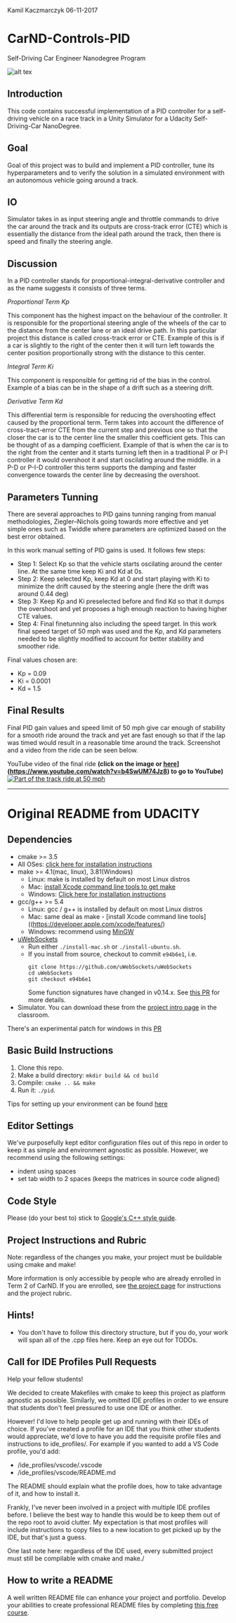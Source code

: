 Kamil Kaczmarczyk
06-11-2017

# CarND-Controls-PID
Self-Driving Car Engineer Nanodegree Program

![alt tex](https://github.com/Kamil-K/CarND-PID-Control-Project/blob/master/pics/run60mph.JPG "Successful Run")

## Introduction
This code contains successful implementation of a PID controller for a self-driving vehicle on a race track in a Unity Simulator for a Udacity Self-Driving-Car NanoDegree.

## Goal
Goal of this project was to build and implement a PID controller, tune its hyperparameters and to verify the solution in a simulated environment with an autonomous vehicle going around a track.

## IO

Simulator takes in as input steering angle and throttle commands to drive the car around the track and its outputs are cross-track error (CTE) which is essentially the distance from the ideal path around the track, then there is speed and finally the steering angle.

## Discussion

In a PID controller stands for proportional-integral-derivative controller and as the name suggests it consists of three terms. 

<i>Proportional Term Kp</i><p>
This component has the highest impact on the behaviour of the controller. It is responsible for the proportional steering angle of the wheels of the car to the distance from the center lane or an ideal drive path. In this particular project this distance is called cross-track error or CTE. Example of this is if a car is slightly to the right of the center then it will turn left towards the center position proportionally strong with the distance to this center.

<i>Integral Term Ki</i><p>
This component is responsible for getting rid of the bias in the control. Example of a bias can be in the shape of a drift such as a steering drift.

<i>Derivative Term Kd</i><p>
This differential term is responsible for reducing the overshooting effect caused by the proportional term. Term takes into account the difference of cross-tract-error CTE from the current step and previous one so that the closer the car is to the center line the smaller this coefficient gets. This can be thought of as a damping coefficient. Example of that is when the car is to the right from the center and it starts turning left then in a traditional P or P-I controller it would overshoot it and start oscilating around the middle. in a P-D or P-I-D controller this term supports the damping and faster convergence towards the center line by decreasing the overshoot.

## Parameters Tunning

There are several approaches to PID gains tunning ranging from manual methodologies, Ziegler–Nichols going towards more effective and yet simple ones such as Twiddle where parameters are optimized based on the best error obtained.

In this work manual setting of PID gains is used. It follows few steps:

- Step 1: Select Kp so that the vehicle starts oscilating around the center line. At the same time keep Ki and Kd at 0s.
- Step 2: Keep selected Kp, keep Kd at 0 and start playing with Ki to minimize the drift caused by the steering angle (here the drift was around 0.44 deg)
- Step 3: Keep Kp and Ki preselected before and find Kd so that it dumps the overshoot and yet proposes a high enough reaction to having higher CTE values.
- Step 4: Final finetunning also including the speed target. In this work final speed target of 50 mph was used and the Kp, and Kd parameters needed to be slightly modified to account for better stability and smoother ride.

Final values chosen are:
- Kp = 0.09
- Ki = 0.0001
- Kd = 1.5

## Final Results

Final PID gain values and speed limit of 50 mph give car enough of stability for a smooth ride around the track and yet are fast enough so that if the lap was timed would result in a reasonable time around the track. Screenshot and a video from the ride can be seen below.

YouTube video of the final ride <b>(click on the image or [here](https://img.youtube.com/vi/b4SwUM74Jz8/0.jpg)](https://www.youtube.com/watch?v=b4SwUM74Jz8) to go to YouTube)</b>
[![Part of the track ride at 50 mph](https://img.youtube.com/vi/b4SwUM74Jz8/0.jpg)](https://www.youtube.com/watch?v=b4SwUM74Jz8)

---

# Original README from UDACITY

## Dependencies

* cmake >= 3.5
 * All OSes: [click here for installation instructions](https://cmake.org/install/)
* make >= 4.1(mac, linux), 3.81(Windows)
  * Linux: make is installed by default on most Linux distros
  * Mac: [install Xcode command line tools to get make](https://developer.apple.com/xcode/features/)
  * Windows: [Click here for installation instructions](http://gnuwin32.sourceforge.net/packages/make.htm)
* gcc/g++ >= 5.4
  * Linux: gcc / g++ is installed by default on most Linux distros
  * Mac: same deal as make - [install Xcode command line tools]((https://developer.apple.com/xcode/features/)
  * Windows: recommend using [MinGW](http://www.mingw.org/)
* [uWebSockets](https://github.com/uWebSockets/uWebSockets)
  * Run either `./install-mac.sh` or `./install-ubuntu.sh`.
  * If you install from source, checkout to commit `e94b6e1`, i.e.
    ```
    git clone https://github.com/uWebSockets/uWebSockets 
    cd uWebSockets
    git checkout e94b6e1
    ```
    Some function signatures have changed in v0.14.x. See [this PR](https://github.com/udacity/CarND-MPC-Project/pull/3) for more details.
* Simulator. You can download these from the [project intro page](https://github.com/udacity/self-driving-car-sim/releases) in the classroom.

There's an experimental patch for windows in this [PR](https://github.com/udacity/CarND-PID-Control-Project/pull/3)

## Basic Build Instructions

1. Clone this repo.
2. Make a build directory: `mkdir build && cd build`
3. Compile: `cmake .. && make`
4. Run it: `./pid`. 

Tips for setting up your environment can be found [here](https://classroom.udacity.com/nanodegrees/nd013/parts/40f38239-66b6-46ec-ae68-03afd8a601c8/modules/0949fca6-b379-42af-a919-ee50aa304e6a/lessons/f758c44c-5e40-4e01-93b5-1a82aa4e044f/concepts/23d376c7-0195-4276-bdf0-e02f1f3c665d)

## Editor Settings

We've purposefully kept editor configuration files out of this repo in order to
keep it as simple and environment agnostic as possible. However, we recommend
using the following settings:

* indent using spaces
* set tab width to 2 spaces (keeps the matrices in source code aligned)

## Code Style

Please (do your best to) stick to [Google's C++ style guide](https://google.github.io/styleguide/cppguide.html).

## Project Instructions and Rubric

Note: regardless of the changes you make, your project must be buildable using
cmake and make!

More information is only accessible by people who are already enrolled in Term 2
of CarND. If you are enrolled, see [the project page](https://classroom.udacity.com/nanodegrees/nd013/parts/40f38239-66b6-46ec-ae68-03afd8a601c8/modules/f1820894-8322-4bb3-81aa-b26b3c6dcbaf/lessons/e8235395-22dd-4b87-88e0-d108c5e5bbf4/concepts/6a4d8d42-6a04-4aa6-b284-1697c0fd6562)
for instructions and the project rubric.

## Hints!

* You don't have to follow this directory structure, but if you do, your work
  will span all of the .cpp files here. Keep an eye out for TODOs.

## Call for IDE Profiles Pull Requests

Help your fellow students!

We decided to create Makefiles with cmake to keep this project as platform
agnostic as possible. Similarly, we omitted IDE profiles in order to we ensure
that students don't feel pressured to use one IDE or another.

However! I'd love to help people get up and running with their IDEs of choice.
If you've created a profile for an IDE that you think other students would
appreciate, we'd love to have you add the requisite profile files and
instructions to ide_profiles/. For example if you wanted to add a VS Code
profile, you'd add:

* /ide_profiles/vscode/.vscode
* /ide_profiles/vscode/README.md

The README should explain what the profile does, how to take advantage of it,
and how to install it.

Frankly, I've never been involved in a project with multiple IDE profiles
before. I believe the best way to handle this would be to keep them out of the
repo root to avoid clutter. My expectation is that most profiles will include
instructions to copy files to a new location to get picked up by the IDE, but
that's just a guess.

One last note here: regardless of the IDE used, every submitted project must
still be compilable with cmake and make./

## How to write a README
A well written README file can enhance your project and portfolio.  Develop your abilities to create professional README files by completing [this free course](https://www.udacity.com/course/writing-readmes--ud777).

